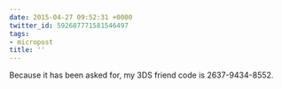 ```yaml
---
date: 2015-04-27 09:52:31 +0000
twitter_id: 592687771581546497
tags:
- micropost
title: ''
---
```


Because it has been asked for, my 3DS friend code is 2637-9434-8552.
